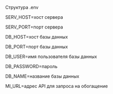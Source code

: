 Структура .env

SERV_HOST=хост сервера

SERV_PORT=порт сервера

DB_HOST=хост базы данных

DB_PORT=порт базы данных

DB_USER=имя пользователя базы данных

DB_PASSWORD=пароль

DB_NAME=название базы данных

MI_URL=адрес API для запроса на обогащение